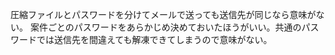 圧縮ファイルとパスワードを分けてメールで送っても送信先が同じなら意味がない。
案件ごとのパスワードをあらかじめ決めておいたほうがいい。共通のパスワードでは送信先を間違えても解凍できてしまうので意味がない。

